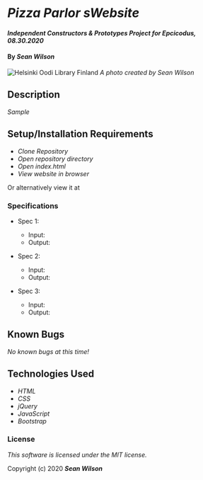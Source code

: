 # _Pizza Parlor sWebsite_

#### _Independent Constructors & Prototypes Project for Epcicodus, 08.30.2020_

#### By _**Sean Wilson**_

![Helsinki Oodi Library Finland](https://seanpwilson.com/wp-content/uploads/sites/1/nggallery/finland-2019/IMG_2409.jpg)
_A photo created by Sean Wilson_

## Description

_Sample_

## Setup/Installation Requirements

* _Clone Repository_
* _Open repository directory_
* _Open index.html_
* _View website in browser_

Or alternatively view it at 

### Specifications

* Spec 1: 
  * Input:
  * Output: 

* Spec 2:
  * Input: 
  * Output:

* Spec 3:
  * Input: 
  * Output:
## Known Bugs

_No known bugs at this time!_

## Technologies Used

* _HTML_
* _CSS_ 
* _jQuery_
* _JavaScript_
* _Bootstrap_

### License

*This software is licensed under the MIT license.*

Copyright (c) 2020 **_Sean Wilson_**